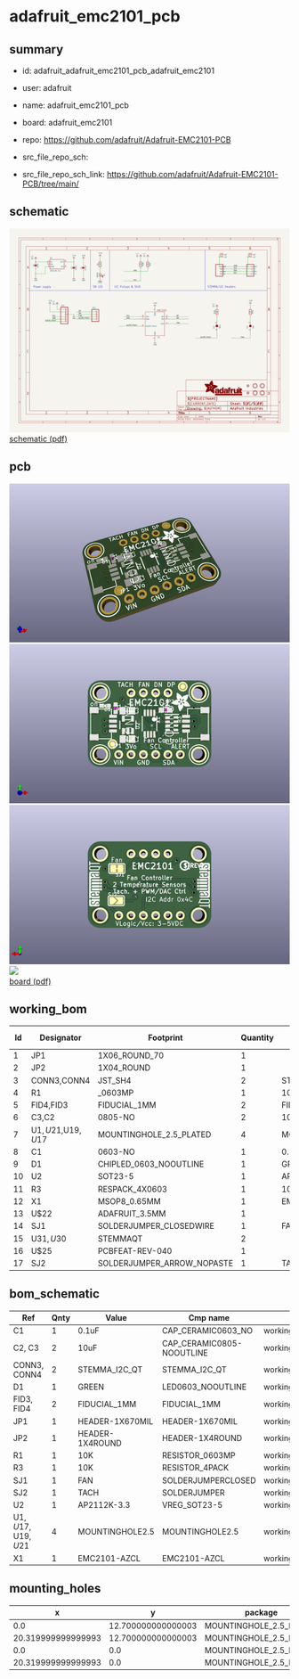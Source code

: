 # adafruit_emc2101_pcb
 
## summary 
* id: adafruit_adafruit_emc2101_pcb_adafruit_emc2101
* user: adafruit
* name: adafruit_emc2101_pcb
* board: adafruit_emc2101
* repo: https://github.com/adafruit/Adafruit-EMC2101-PCB



* src_file_repo_sch: 
* src_file_repo_sch_link: https://github.com/adafruit/Adafruit-EMC2101-PCB/tree/main/

## schematic  
![](working_schematic_600.png)  
[schematic (pdf)](working_schematic.pdf)  

## pcb  
![](working_3d_600.png) 
![](working_3d_front_600.png)  
![](working_3d_back_600.png)  
![](working_600.png)  
[board (pdf)](working.pdf)  

## working_bom
| Id | Designator | Footprint | Quantity | Designation | Supplier and ref |  | None | 
| --- | --- | --- | --- | --- | --- | --- | --- | 
| 1 | JP1 | 1X06_ROUND_70 | 1 |  |  |  | [''] | 
| 2 | JP2 | 1X04_ROUND | 1 |  |  |  | [''] | 
| 3 | CONN3,CONN4 | JST_SH4 | 2 | STEMMA_I2C_QT |  |  | [''] | 
| 4 | R1 | _0603MP | 1 | 10K |  |  | [''] | 
| 5 | FID4,FID3 | FIDUCIAL_1MM | 2 | FIDUCIAL_1MM |  |  | [''] | 
| 6 | C3,C2 | 0805-NO | 2 | 10uF |  |  | [''] | 
| 7 | U$1,U$21,U$19,U$17 | MOUNTINGHOLE_2.5_PLATED | 4 | MOUNTINGHOLE2.5 |  |  | [''] | 
| 8 | C1 | 0603-NO | 1 | 0.1uF |  |  | [''] | 
| 9 | D1 | CHIPLED_0603_NOOUTLINE | 1 | GREEN |  |  | [''] | 
| 10 | U2 | SOT23-5 | 1 | AP2112K-3.3 |  |  | [''] | 
| 11 | R3 | RESPACK_4X0603 | 1 | 10K |  |  | [''] | 
| 12 | X1 | MSOP8_0.65MM | 1 | EMC2101-AZCL |  |  | [''] | 
| 13 | U$22 | ADAFRUIT_3.5MM | 1 |  |  |  | [''] | 
| 14 | SJ1 | SOLDERJUMPER_CLOSEDWIRE | 1 | FAN |  |  | [''] | 
| 15 | U$31,U$30 | STEMMAQT | 2 |  |  |  | [''] | 
| 16 | U$25 | PCBFEAT-REV-040 | 1 |  |  |  | [''] | 
| 17 | SJ2 | SOLDERJUMPER_ARROW_NOPASTE | 1 | TACH |  |  | [''] | 


## bom_schematic
| Ref | Qnty | Value | Cmp name | Footprint | Description | Vendor | DNP | 
| --- | --- | --- | --- | --- | --- | --- | --- | 
| C1 | 1 | 0.1uF | CAP_CERAMIC0603_NO | working:0603-NO |  |  |  | 
| C2, C3 | 2 | 10uF | CAP_CERAMIC0805-NOOUTLINE | working:0805-NO |  |  |  | 
| CONN3, CONN4 | 2 | STEMMA_I2C_QT | STEMMA_I2C_QT | working:JST_SH4 |  |  |  | 
| D1 | 1 | GREEN | LED0603_NOOUTLINE | working:CHIPLED_0603_NOOUTLINE |  |  |  | 
| FID3, FID4 | 2 | FIDUCIAL_1MM | FIDUCIAL_1MM | working:FIDUCIAL_1MM |  |  |  | 
| JP1 | 1 | HEADER-1X670MIL | HEADER-1X670MIL | working:1X06_ROUND_70 |  |  |  | 
| JP2 | 1 | HEADER-1X4ROUND | HEADER-1X4ROUND | working:1X04_ROUND |  |  |  | 
| R1 | 1 | 10K | RESISTOR_0603MP | working:_0603MP |  |  |  | 
| R3 | 1 | 10K | RESISTOR_4PACK | working:RESPACK_4X0603 |  |  |  | 
| SJ1 | 1 | FAN | SOLDERJUMPERCLOSED | working:SOLDERJUMPER_CLOSEDWIRE |  |  |  | 
| SJ2 | 1 | TACH | SOLDERJUMPER | working:SOLDERJUMPER_ARROW_NOPASTE |  |  |  | 
| U2 | 1 | AP2112K-3.3 | VREG_SOT23-5 | working:SOT23-5 |  |  |  | 
| U$1, U$17, U$19, U$21 | 4 | MOUNTINGHOLE2.5 | MOUNTINGHOLE2.5 | working:MOUNTINGHOLE_2.5_PLATED |  |  |  | 
| X1 | 1 | EMC2101-AZCL | EMC2101-AZCL | working:MSOP8_0.65MM |  |  |  | 


## mounting_holes
| x | y | package | value | ref | size | 
| --- | --- | --- | --- | --- | --- | 
| 0.0 | 12.700000000000003 | MOUNTINGHOLE_2.5_PLATED | MOUNTINGHOLE2.5 | U$1 | m3 | 
| 20.319999999999993 | 12.700000000000003 | MOUNTINGHOLE_2.5_PLATED | MOUNTINGHOLE2.5 | U$17 | m3 | 
| 0.0 | 0.0 | MOUNTINGHOLE_2.5_PLATED | MOUNTINGHOLE2.5 | U$19 | m3 | 
| 20.319999999999993 | 0.0 | MOUNTINGHOLE_2.5_PLATED | MOUNTINGHOLE2.5 | U$21 | m3 | 


